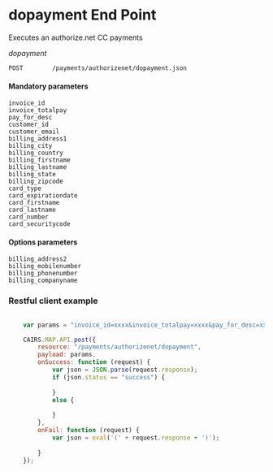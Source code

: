 # dopayment End Point

Executes an authorize.net CC payments     

*dopayment*

	POST        /payments/authorizenet/dopayment.json

#### Mandatory parameters

	invoice_id 
	invoice_totalpay 
	pay_for_desc 
	customer_id 
	customer_email 
	billing_address1 
	billing_city 
	billing_country 
	billing_firstname 
	billing_lastname 
	billing_state 
	billing_zipcode 
	card_type 
	card_expirationdate 
	card_firstname 
	card_lastname 
	card_number 
	card_securitycode

	
#### Options parameters
	
	billing_address2 
	billing_mobilenumber 
	billing_phonenumber 
	billing_companyname

	
### Restful client example

````javascript

	var params = "invoice_id=xxxx&invoice_totalpay=xxxx&pay_for_desc=xxxx&customer_id=xxxx&customer_email=xxxx&billing_address1=xxxx&billing_city=xxxx&billing_country=xxxx&billing_firstname=xxxx&billing_lastname=xxxx&billing_state=xxxx&billing_zipcode=xxxx&card_type=xxxx&card_expirationdate=xxxx&card_firstname=xxxx&card_lastname=xxxx&card_number=xxxx&card_securitycode=xxxx&billing_address2=xxxx&billing_mobilenumber=xxxx&billing_phonenumber=xxxx&billing_companyname=xxxx";

	CAIRS.MAP.API.post({
		resource: "/payments/authorizenet/dopayment",
		payload: params,
		onSuccess: function (request) {
			var json = JSON.parse(request.response);
			if (json.status == "success") {
	 
			}
			else {
				
			}
		},
		onFail: function (request) {
			var json = eval('(' + request.response + ')');
			
		}
	});
````
